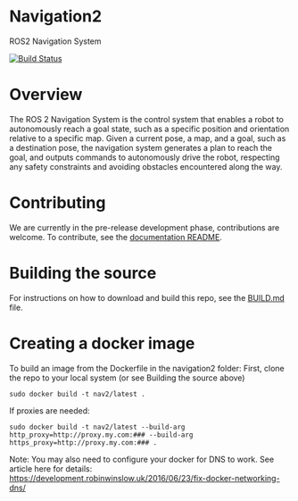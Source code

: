 # Navigation2

ROS2 Navigation System

[![Build Status](https://travis-ci.org/ros-planning/navigation2.svg?branch=master)](https://travis-ci.org/ros-planning/navigation2)

# Overview
The ROS 2 Navigation System is the control system that enables a robot to autonomously reach a goal state, such as a specific position and orientation relative to a specific map. Given a current pose, a map, and a goal, such as a destination pose, the navigation system generates a plan to reach the goal, and outputs commands to autonomously drive the robot, respecting any safety constraints and avoiding obstacles encountered along the way.

# Contributing
We are currently in the pre-release development phase, contributions are welcome. To contribute, see the [documentation README](doc/README.md).

# Building the source
For instructions on how to download and build this repo, see the [BUILD.md](doc/BUILD.md) file.

# Creating a docker image
To build an image from the Dockerfile in the navigation2 folder: 
First, clone the repo to your local system (or see Building the source above)
```
sudo docker build -t nav2/latest .
```
If proxies are needed:
```
sudo docker build -t nav2/latest --build-arg http_proxy=http://proxy.my.com:### --build-arg https_proxy=http://proxy.my.com:### .
```
Note: You may also need to configure your docker for DNS to work. See article here for details:
https://development.robinwinslow.uk/2016/06/23/fix-docker-networking-dns/
